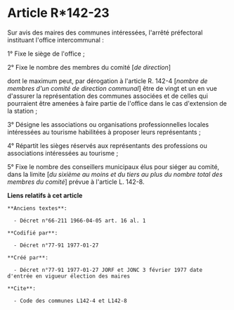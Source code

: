 # Article R*142-23

Sur avis des maires des communes intéressées, l'arrêté préfectoral instituant l'office intercommunal :

1° Fixe le siège de l'office ; 

2° Fixe le nombre des membres du comité [*de direction*]

dont le maximum peut, par dérogation à l'article R. 142-4 [*nombre de membres d'un comité de direction communal*] être de
vingt et un en vue d'assurer la représentation des communes associées et de celles qui pourraient être amenées à faire partie
de l'office dans le cas d'extension de la station ; 

3° Désigne les associations ou organisations professionnelles locales intéressées au tourisme habilitées à proposer leurs
représentants ; 

4° Répartit les sièges réservés aux représentants des professions ou associations intéressées au tourisme ; 

5° Fixe le nombre des conseillers municipaux élus pour siéger au comité, dans la limite [*du sixième au moins et du tiers au
plus du nombre total des membres du comité*] prévue à l'article L. 142-8.

**Liens relatifs à cet article**

	**Anciens textes**:

	  - Décret n°66-211 1966-04-05 art. 16 al. 1

	**Codifié par**:

	  - Décret n°77-91 1977-01-27

	**Créé par**:

	  - Décret n°77-91 1977-01-27 JORF et JONC 3 février 1977 date d'entrée en vigueur élection des maires

	**Cite**:

	  - Code des communes L142-4 et L142-8
